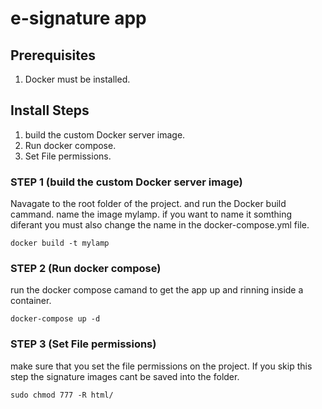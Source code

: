 # e-signature app

## Prerequisites

1. Docker must be installed.

## Install Steps

1. build the custom Docker server image.
1. Run docker compose.
1. Set File permissions.


### STEP 1 (build the custom Docker server image)

Navagate to the root folder of the project. and run the Docker build cammand.
name the image mylamp. if you want to name it somthing diferant you must also change the name in the docker-compose.yml file.
```
docker build -t mylamp
```
### STEP 2 (Run docker compose)
run the docker compose camand to get the app up and rinning inside a container.
```
docker-compose up -d
```
### STEP 3 (Set File permissions)
make sure that you set the file permissions on the project. If you skip this step the signature images cant be saved into the folder.
```
sudo chmod 777 -R html/
```
